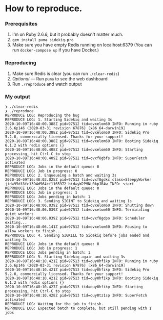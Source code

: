 # How to reproduce.

### Prerequisites

1. I'm on Ruby 2.6.6, but it probably doesn't matter much.
2. `gem install puma sidekiq-pro`
3. Make sure you have empty Redis running on localhost:6379
   (You can run `docker-compose up` if you have Docker.)

### Reproducing

1. Make sure Redis is clear (you can run `./clear-redis`)
2. _Optional_ — Run `puma` to see the web dashboard
2. Run `./reproduce` and watch output

### My output

```
❯ ./clear-redis
❯ ./reproduce
REPRODUCE LOG: Reproducing the bug
REPRODUCE LOG: 1. Starting Sidekiq and waiting 3s
2020-10-09T16:48:00.388Z pid=97512 tid=ovxelom60 INFO: Running in ruby 2.6.6p146 (2020-03-31 revision 67876) [x86_64-darwin19]
2020-10-09T16:48:00.388Z pid=97512 tid=ovxelom60 INFO: Sidekiq Pro 5.2.0, commercially licensed. Thanks for your support!
2020-10-09T16:48:00.388Z pid=97512 tid=ovxelom60 INFO: Booting Sidekiq 6.1.2 with redis options {}
2020-10-09T16:48:00.408Z pid=97512 tid=ovxelom60 INFO: Starting processing, hit Ctrl-C to stop
2020-10-09T16:48:00.409Z pid=97512 tid=ovxf8gbfs INFO: SuperFetch activated
REPRODUCE LOG: Jobs in the default queue: 0
REPRODUCE LOG: Job in progress: 0
REPRODUCE LOG: 2. Enqueueing a batch and waiting 3s
2020-10-09T16:48:03.025Z pid=97512 tid=ovxf8gdkc class=SleepyWorker jid=95df8fc1394d564cf1165972 bid=yW2PMNL0kpJR4w INFO: start
REPRODUCE LOG: Jobs in the default queue: 0
REPRODUCE LOG: Job in progress: 1
REPRODUCE LOG: Jobs pending in batch: 1
REPRODUCE LOG: 3. Sending SIGINT to Sidekiq and waiting 1s
2020-10-09T16:48:06.039Z pid=97512 tid=ovxelom60 INFO: Shutting down
2020-10-09T16:48:06.039Z pid=97512 tid=ovxelom60 INFO: Terminating quiet workers
2020-10-09T16:48:06.039Z pid=97512 tid=ovxf8gdpo INFO: Scheduler exiting...
2020-10-09T16:48:06.141Z pid=97512 tid=ovxelom60 INFO: Pausing to allow workers to finish...
REPRODUCE LOG: 4. Sending SIGKILL to Sidekiq before jobs ended and waiting 3s
REPRODUCE LOG: Jobs in the default queue: 0
REPRODUCE LOG: Job in progress: 1
REPRODUCE LOG: Jobs pending in batch: 1
REPRODUCE LOG: 5. Starting Sidekiq again and waiting 3s
2020-10-09T16:48:10.421Z pid=97513 tid=ouy0hfikp INFO: Running in ruby 2.6.6p146 (2020-03-31 revision 67876) [x86_64-darwin19]
2020-10-09T16:48:10.421Z pid=97513 tid=ouy0hfikp INFO: Sidekiq Pro 5.2.0, commercially licensed. Thanks for your support!
2020-10-09T16:48:10.421Z pid=97513 tid=ouy0hfikp INFO: Booting Sidekiq 6.1.2 with redis options {}
2020-10-09T16:48:10.427Z pid=97513 tid=ouy0hfikp INFO: Starting processing, hit Ctrl-C to stop
2020-10-09T16:48:10.428Z pid=97513 tid=ouy0tz1sp INFO: SuperFetch activated
REPRODUCE LOG: Waiting for the job to finish.
REPRODUCE LOG: Expected batch to complete, but still pending with 1 jobs
```

